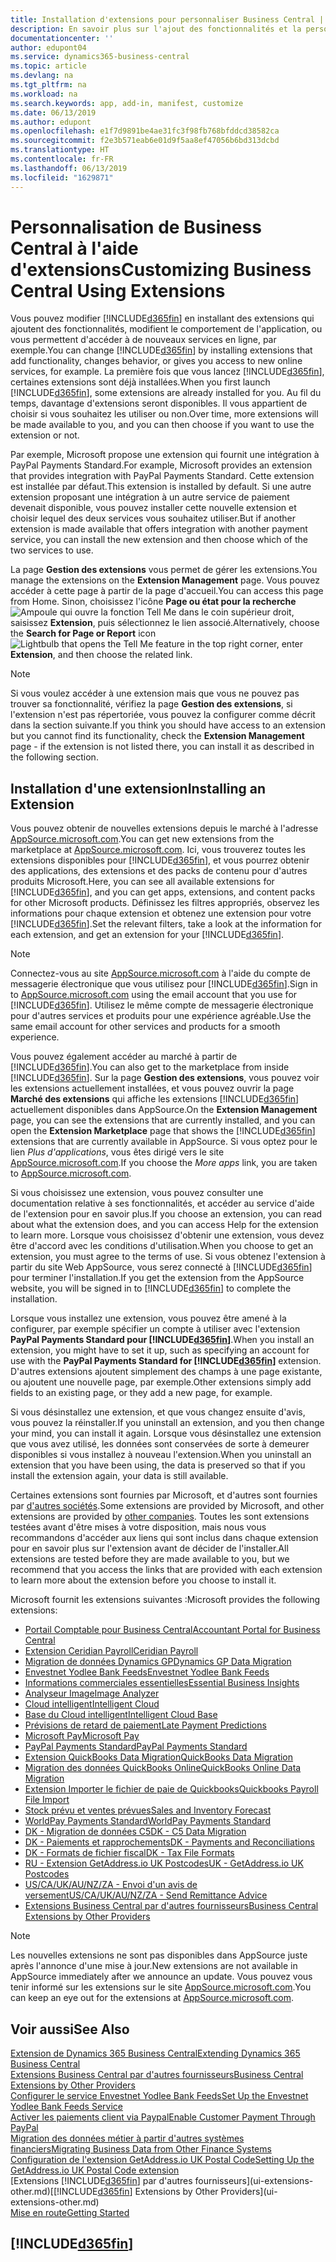 ```yaml
---
title: Installation d'extensions pour personnaliser Business Central | Microsoft Docs
description: En savoir plus sur l'ajout des fonctionnalités et la personnalisation de Business Central en installant des extensions.
documentationcenter: ''
author: edupont04
ms.service: dynamics365-business-central
ms.topic: article
ms.devlang: na
ms.tgt_pltfrm: na
ms.workload: na
ms.search.keywords: app, add-in, manifest, customize
ms.date: 06/13/2019
ms.author: edupont
ms.openlocfilehash: e1f7d9891be4ae31fc3f98fb768bfddcd38582ca
ms.sourcegitcommit: f2e3b571eab6e01d9f5aa8ef47056b6bd313dcbd
ms.translationtype: HT
ms.contentlocale: fr-FR
ms.lasthandoff: 06/13/2019
ms.locfileid: "1629871"
---
```

# <a name="customizing-business-central-using-extensions"></a><span data-ttu-id="5bba9-103">Personnalisation de Business Central à l'aide d'extensions</span><span class="sxs-lookup"><span data-stu-id="5bba9-103">Customizing Business Central Using Extensions</span></span>
<span data-ttu-id="5bba9-104">Vous pouvez modifier [!INCLUDE[d365fin](includes/d365fin_md.md)] en installant des extensions qui ajoutent des fonctionnalités, modifient le comportement de l'application, ou vous permettent d'accéder à de nouveaux services en ligne, par exemple.</span><span class="sxs-lookup"><span data-stu-id="5bba9-104">You can change [!INCLUDE[d365fin](includes/d365fin_md.md)] by installing extensions that add functionality, changes behavior, or gives you access to new online services, for example.</span></span>
<span data-ttu-id="5bba9-105">La première fois que vous lancez [!INCLUDE[d365fin](includes/d365fin_md.md)], certaines extensions sont déjà installées.</span><span class="sxs-lookup"><span data-stu-id="5bba9-105">When you first launch [!INCLUDE[d365fin](includes/d365fin_md.md)], some extensions are already installed for you.</span></span> <span data-ttu-id="5bba9-106">Au fil du temps, davantage d'extensions seront disponibles. Il vous appartient de choisir si vous souhaitez les utiliser ou non.</span><span class="sxs-lookup"><span data-stu-id="5bba9-106">Over time, more extensions will be made available to you, and you can then choose if you want to use the extension or not.</span></span>

<span data-ttu-id="5bba9-107">Par exemple, Microsoft propose une extension qui fournit une intégration à PayPal Payments Standard.</span><span class="sxs-lookup"><span data-stu-id="5bba9-107">For example, Microsoft provides an extension that provides integration with PayPal Payments Standard.</span></span> <span data-ttu-id="5bba9-108">Cette extension est installée par défaut.</span><span class="sxs-lookup"><span data-stu-id="5bba9-108">This extension is installed by default.</span></span>
<span data-ttu-id="5bba9-109">Si une autre extension proposant une intégration à un autre service de paiement devenait disponible, vous pouvez installer cette nouvelle extension et choisir lequel des deux services vous souhaitez utiliser.</span><span class="sxs-lookup"><span data-stu-id="5bba9-109">But if another extension is made available that offers integration with another payment service, you can install the new extension and then choose which of the two services to use.</span></span>  

<span data-ttu-id="5bba9-110">La page **Gestion des extensions** vous permet de gérer les extensions.</span><span class="sxs-lookup"><span data-stu-id="5bba9-110">You manage the extensions on the **Extension Management** page.</span></span> <span data-ttu-id="5bba9-111">Vous pouvez accéder à cette page à partir de la page d'accueil.</span><span class="sxs-lookup"><span data-stu-id="5bba9-111">You can access this page from Home.</span></span> <span data-ttu-id="5bba9-112">Sinon, choisissez l'icône **Page ou état pour la recherche** ![Ampoule qui ouvre la fonction Tell Me](media/ui-search/search_small.png "Dites-moi ce que vous voulez faire") dans le coin supérieur droit, saisissez **Extension**, puis sélectionnez le lien associé.</span><span class="sxs-lookup"><span data-stu-id="5bba9-112">Alternatively, choose the **Search for Page or Report** icon ![Lightbulb that opens the Tell Me feature](media/ui-search/search_small.png "Tell me what you want to do") in the top right corner, enter **Extension**, and then choose the related link.</span></span>  

> [!NOTE]  
>   <span data-ttu-id="5bba9-113">Si vous voulez accéder à une extension mais que vous ne pouvez pas trouver sa fonctionnalité, vérifiez la page **Gestion des extensions**, si l'extension n'est pas répertoriée, vous pouvez la configurer comme décrit dans la section suivante.</span><span class="sxs-lookup"><span data-stu-id="5bba9-113">If you think you should have access to an extension but you cannot find its functionality, check the **Extension Management** page - if the extension is not listed there, you can install it as described in the following section.</span></span>  

## <a name="installing-an-extension"></a><span data-ttu-id="5bba9-114">Installation d'une extension</span><span class="sxs-lookup"><span data-stu-id="5bba9-114">Installing an Extension</span></span>
<span data-ttu-id="5bba9-115">Vous pouvez obtenir de nouvelles extensions depuis le marché à l'adresse [AppSource.microsoft.com](https://appsource.microsoft.com/en-us/marketplace/apps?src=dynamics365website&product=dynamics-365-business-central).</span><span class="sxs-lookup"><span data-stu-id="5bba9-115">You can get new extensions from the marketplace at [AppSource.microsoft.com](https://appsource.microsoft.com/en-us/marketplace/apps?src=dynamics365website&product=dynamics-365-business-central).</span></span> <span data-ttu-id="5bba9-116">Ici, vous trouverez toutes les extensions disponibles pour [!INCLUDE[d365fin](includes/d365fin_md.md)], et vous pourrez obtenir des applications, des extensions et des packs de contenu pour d'autres produits Microsoft.</span><span class="sxs-lookup"><span data-stu-id="5bba9-116">Here, you can see all available extensions for [!INCLUDE[d365fin](includes/d365fin_md.md)], and you can get apps, extensions, and content packs for other Microsoft products.</span></span> <span data-ttu-id="5bba9-117">Définissez les filtres appropriés, observez les informations pour chaque extension et obtenez une extension pour votre [!INCLUDE[d365fin](includes/d365fin_md.md)].</span><span class="sxs-lookup"><span data-stu-id="5bba9-117">Set the relevant filters, take a look at the information for each extension, and get an extension for your [!INCLUDE[d365fin](includes/d365fin_md.md)].</span></span>  
> [!NOTE]  
>   <span data-ttu-id="5bba9-118">Connectez-vous au site [AppSource.microsoft.com](https://appsource.microsoft.com/) à l'aide du compte de messagerie électronique que vous utilisez pour [!INCLUDE[d365fin](includes/d365fin_md.md)].</span><span class="sxs-lookup"><span data-stu-id="5bba9-118">Sign in to [AppSource.microsoft.com](https://appsource.microsoft.com/) using the email account that you use for [!INCLUDE[d365fin](includes/d365fin_md.md)].</span></span> <span data-ttu-id="5bba9-119">Utilisez le même compte de messagerie électronique pour d'autres services et produits pour une expérience agréable.</span><span class="sxs-lookup"><span data-stu-id="5bba9-119">Use the same email account for other services and products for a smooth experience.</span></span>  

<span data-ttu-id="5bba9-120">Vous pouvez également accéder au marché à partir de [!INCLUDE[d365fin](includes/d365fin_md.md)].</span><span class="sxs-lookup"><span data-stu-id="5bba9-120">You can also get to the marketplace from inside [!INCLUDE[d365fin](includes/d365fin_md.md)].</span></span> <span data-ttu-id="5bba9-121">Sur la page **Gestion des extensions**, vous pouvez voir les extensions actuellement installées, et vous pouvez ouvrir la page **Marché des extensions** qui affiche les extensions [!INCLUDE[d365fin](includes/d365fin_md.md)] actuellement disponibles dans AppSource.</span><span class="sxs-lookup"><span data-stu-id="5bba9-121">On the **Extension Management** page, you can see the extensions that are currently installed, and you can open the **Extension Marketplace** page that shows the [!INCLUDE[d365fin](includes/d365fin_md.md)] extensions that are currently available in AppSource.</span></span> <span data-ttu-id="5bba9-122">Si vous optez pour le lien *Plus d'applications*, vous êtes dirigé vers le site [AppSource.microsoft.com](https://appsource.microsoft.com/en-us/marketplace/apps?product=dynamics-365%3Bdynamics-365-for-financials&page=1).</span><span class="sxs-lookup"><span data-stu-id="5bba9-122">If you choose the *More apps* link, you are taken to [AppSource.microsoft.com](https://appsource.microsoft.com/en-us/marketplace/apps?product=dynamics-365%3Bdynamics-365-for-financials&page=1).</span></span>  

<span data-ttu-id="5bba9-123">Si vous choisissez une extension, vous pouvez consulter une documentation relative à ses fonctionnalités, et accéder au service d'aide de l'extension pour en savoir plus.</span><span class="sxs-lookup"><span data-stu-id="5bba9-123">If you choose an extension, you can read about what the extension does, and you can access Help for the extension to learn more.</span></span> <span data-ttu-id="5bba9-124">Lorsque vous choisissez d'obtenir une extension, vous devez être d'accord avec les conditions d'utilisation.</span><span class="sxs-lookup"><span data-stu-id="5bba9-124">When you choose to get an extension, you must agree to the terms of use.</span></span> <span data-ttu-id="5bba9-125">Si vous obtenez l'extension à partir du site Web AppSource, vous serez connecté à [!INCLUDE[d365fin](includes/d365fin_md.md)] pour terminer l'installation.</span><span class="sxs-lookup"><span data-stu-id="5bba9-125">If you get the extension from the AppSource website, you will be signed in to [!INCLUDE[d365fin](includes/d365fin_md.md)] to complete the installation.</span></span>  

<span data-ttu-id="5bba9-126">Lorsque vous installez une extension, vous pouvez être amené à la configurer, par exemple spécifier un compte à utiliser avec l'extension **PayPal Payments Standard pour [!INCLUDE[d365fin](includes/d365fin_md.md)]**.</span><span class="sxs-lookup"><span data-stu-id="5bba9-126">When you install an extension, you might have to set it up, such as specifying an account for use with the **PayPal Payments Standard for [!INCLUDE[d365fin](includes/d365fin_md.md)]** extension.</span></span>
<span data-ttu-id="5bba9-127">D'autres extensions ajoutent simplement des champs à une page existante, ou ajoutent une nouvelle page, par exemple.</span><span class="sxs-lookup"><span data-stu-id="5bba9-127">Other extensions simply add fields to an existing page, or they add a new page, for example.</span></span>   

<span data-ttu-id="5bba9-128">Si vous désinstallez une extension, et que vous changez ensuite d'avis, vous pouvez la réinstaller.</span><span class="sxs-lookup"><span data-stu-id="5bba9-128">If you uninstall an extension, and you then change your mind, you can install it again.</span></span> <span data-ttu-id="5bba9-129">Lorsque vous désinstallez une extension que vous avez utilisé, les données sont conservées de sorte à demeurer disponibles si vous installez à nouveau l'extension.</span><span class="sxs-lookup"><span data-stu-id="5bba9-129">When you uninstall an extension that you have been using, the data is preserved so that if you install the extension again, your data is still available.</span></span>  

<span data-ttu-id="5bba9-130">Certaines extensions sont fournies par Microsoft, et d'autres sont fournies par [d'autres sociétés](ui-extensions-other.md).</span><span class="sxs-lookup"><span data-stu-id="5bba9-130">Some extensions are provided by Microsoft, and other extensions are provided by [other companies](ui-extensions-other.md).</span></span> <span data-ttu-id="5bba9-131">Toutes les sont extensions testées avant d'être mises à votre disposition, mais nous vous recommandons d'accéder aux liens qui sont inclus dans chaque extension pour en savoir plus sur l'extension avant de décider de l'installer.</span><span class="sxs-lookup"><span data-stu-id="5bba9-131">All extensions are tested before they are made available to you, but we recommend that you access the links that are provided with each extension to learn more about the extension before you choose to install it.</span></span>  

<span data-ttu-id="5bba9-132">Microsoft fournit les extensions suivantes :</span><span class="sxs-lookup"><span data-stu-id="5bba9-132">Microsoft provides the following extensions:</span></span>  

* [<span data-ttu-id="5bba9-133">Portail Comptable pour Business Central</span><span class="sxs-lookup"><span data-stu-id="5bba9-133">Accountant Portal for Business Central</span></span>](ui-extensions-accountant-portal.md)
* [<span data-ttu-id="5bba9-134">Extension Ceridian Payroll</span><span class="sxs-lookup"><span data-stu-id="5bba9-134">Ceridian Payroll</span></span>](ui-extensions-ceridian-payroll.md)
* [<span data-ttu-id="5bba9-135">Migration de données Dynamics GP</span><span class="sxs-lookup"><span data-stu-id="5bba9-135">Dynamics GP Data Migration</span></span>](ui-extensions-dynamicsgp-data-migration.md)
* [<span data-ttu-id="5bba9-136">Envestnet Yodlee Bank Feeds</span><span class="sxs-lookup"><span data-stu-id="5bba9-136">Envestnet Yodlee Bank Feeds</span></span>](ui-extensions-yodlee-bank-feeds.md)
* [<span data-ttu-id="5bba9-137">Informations commerciales essentielles</span><span class="sxs-lookup"><span data-stu-id="5bba9-137">Essential Business Insights</span></span>](ui-extensions-essential-business-insights.md)
* [<span data-ttu-id="5bba9-138">Analyseur Image</span><span class="sxs-lookup"><span data-stu-id="5bba9-138">Image Analyzer</span></span>](ui-extensions-image-analyzer.md)
* [<span data-ttu-id="5bba9-139">Cloud intelligent</span><span class="sxs-lookup"><span data-stu-id="5bba9-139">Intelligent Cloud</span></span>](ui-extensions-data-replication.md)
* [<span data-ttu-id="5bba9-140">Base du Cloud intelligent</span><span class="sxs-lookup"><span data-stu-id="5bba9-140">Intelligent Cloud Base</span></span>](ui-extensions-intelligent-cloud.md)
* [<span data-ttu-id="5bba9-141">Prévisions de retard de paiement</span><span class="sxs-lookup"><span data-stu-id="5bba9-141">Late Payment Predictions</span></span>](ui-extensions-late-payment-prediction.md)
* [<span data-ttu-id="5bba9-142">Microsoft Pay</span><span class="sxs-lookup"><span data-stu-id="5bba9-142">Microsoft Pay</span></span>](ui-extensions-microsoft-pay-payments.md)
* [<span data-ttu-id="5bba9-143">PayPal Payments Standard</span><span class="sxs-lookup"><span data-stu-id="5bba9-143">PayPal Payments Standard</span></span>](ui-extensions-paypal-payments-standard.md)
* [<span data-ttu-id="5bba9-144">Extension QuickBooks Data Migration</span><span class="sxs-lookup"><span data-stu-id="5bba9-144">QuickBooks Data Migration</span></span>](ui-extensions-quickbooks-data-migration.md)
* [<span data-ttu-id="5bba9-145">Migration des données QuickBooks Online</span><span class="sxs-lookup"><span data-stu-id="5bba9-145">QuickBooks Online Data Migration</span></span>](ui-extensions-quickbooks-online-data-migration.md)
* [<span data-ttu-id="5bba9-146">Extension Importer le fichier de paie de Quickbooks</span><span class="sxs-lookup"><span data-stu-id="5bba9-146">Quickbooks Payroll File Import</span></span>](ui-extensions-quickbooks-payroll.md)
* [<span data-ttu-id="5bba9-147">Stock prévu et ventes prévues</span><span class="sxs-lookup"><span data-stu-id="5bba9-147">Sales and Inventory Forecast</span></span>](ui-extensions-sales-forecast.md)
* [<span data-ttu-id="5bba9-148">WorldPay Payments Standard</span><span class="sxs-lookup"><span data-stu-id="5bba9-148">WorldPay Payments Standard</span></span>](ui-extensions-worldpay-payments-standard.md)
* [<span data-ttu-id="5bba9-149">DK - Migration de données C5</span><span class="sxs-lookup"><span data-stu-id="5bba9-149">DK - C5 Data Migration</span></span>](ui-extensions-c5-data-migration.md)
* [<span data-ttu-id="5bba9-150">DK - Paiements et rapprochements</span><span class="sxs-lookup"><span data-stu-id="5bba9-150">DK - Payments and Reconciliations</span></span>](ui-extensions-payments-reconciliation-formats-dk.md)
* [<span data-ttu-id="5bba9-151">DK - Formats de fichier fiscal</span><span class="sxs-lookup"><span data-stu-id="5bba9-151">DK - Tax File Formats</span></span>](ui-extensions-tax-file-formats-dk.md)
* [<span data-ttu-id="5bba9-152">RU - Extension GetAddress.io UK Postcodes</span><span class="sxs-lookup"><span data-stu-id="5bba9-152">UK - GetAddress.io UK Postcodes</span></span>](ui-extensions-getaddressio.md)
* [<span data-ttu-id="5bba9-153">US/CA/UK/AU/NZ/ZA - Envoi d'un avis de versement</span><span class="sxs-lookup"><span data-stu-id="5bba9-153">US/CA/UK/AU/NZ/ZA - Send Remittance Advice</span></span>](ui-extensions-send-remittance-advice.md)
* [<span data-ttu-id="5bba9-154">Extensions Business Central par d'autres fournisseurs</span><span class="sxs-lookup"><span data-stu-id="5bba9-154">Business Central Extensions by Other Providers</span></span>](ui-extensions-other.md)

> [!NOTE]  
>  <span data-ttu-id="5bba9-155">Les nouvelles extensions ne sont pas disponibles dans AppSource juste après l'annonce d'une mise à jour.</span><span class="sxs-lookup"><span data-stu-id="5bba9-155">New extensions are not available in AppSource immediately after we announce an update.</span></span> <span data-ttu-id="5bba9-156">Vous pouvez vous tenir informé sur les extensions sur le site [AppSource.microsoft.com](https://appsource.microsoft.com/en-us/marketplace/apps?product=dynamics-365%3Bdynamics-365-for-financials&page=1).</span><span class="sxs-lookup"><span data-stu-id="5bba9-156">You can keep an eye out for the extensions at [AppSource.microsoft.com](https://appsource.microsoft.com/en-us/marketplace/apps?product=dynamics-365%3Bdynamics-365-for-financials&page=1).</span></span>

## <a name="see-also"></a><span data-ttu-id="5bba9-157">Voir aussi</span><span class="sxs-lookup"><span data-stu-id="5bba9-157">See Also</span></span>
[<span data-ttu-id="5bba9-158">Extension de Dynamics 365 Business Central</span><span class="sxs-lookup"><span data-stu-id="5bba9-158">Extending Dynamics 365 Business Central</span></span>](about-develop-extensions.md)  
[<span data-ttu-id="5bba9-159">Extensions Business Central par d'autres fournisseurs</span><span class="sxs-lookup"><span data-stu-id="5bba9-159">Business Central Extensions by Other Providers</span></span>](ui-extensions-other.md)  
[<span data-ttu-id="5bba9-160">Configurer le service Envestnet Yodlee Bank Feeds</span><span class="sxs-lookup"><span data-stu-id="5bba9-160">Set Up the Envestnet Yodlee Bank Feeds Service</span></span>](bank-how-setup-bank-statement-service.md)  
[<span data-ttu-id="5bba9-161">Activer les paiements client via Paypal</span><span class="sxs-lookup"><span data-stu-id="5bba9-161">Enable Customer Payment Through PayPal</span></span>](sales-how-enable-payment-service-extensions.md)  
[<span data-ttu-id="5bba9-162">Migration des données métier à partir d'autres systèmes financiers</span><span class="sxs-lookup"><span data-stu-id="5bba9-162">Migrating Business Data from Other Finance Systems</span></span>](across-import-data-configuration-packages.md)  
[<span data-ttu-id="5bba9-163">Configuration de l'extension GetAddress.io UK Postal Code</span><span class="sxs-lookup"><span data-stu-id="5bba9-163">Setting Up the GetAddress.io UK Postal Code extension</span></span>](LocalFunctionality/UnitedKingdom/uk-setup-postal-code-service.md)  
<span data-ttu-id="5bba9-164">[Extensions [!INCLUDE[d365fin](includes/d365fin_md.md)] par d'autres fournisseurs](ui-extensions-other.md)</span><span class="sxs-lookup"><span data-stu-id="5bba9-164">[[!INCLUDE[d365fin](includes/d365fin_md.md)] Extensions by Other Providers](ui-extensions-other.md)</span></span>  
[<span data-ttu-id="5bba9-165">Mise en route</span><span class="sxs-lookup"><span data-stu-id="5bba9-165">Getting Started</span></span>](product-get-started.md)  

## [!INCLUDE[d365fin](includes/free_trial_md.md)]  
